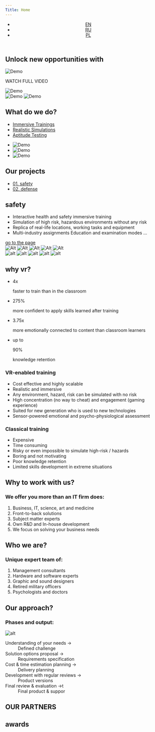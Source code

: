 ```yaml
---
Title: Home
---
```

<div class="firstScreen">
    <header class="topMenu a1440">
        <div class="mainLinks">
            <a class="logoA" href="/">
            </a>
            <ul class="languageSet">
                <li class="language"><a class="languageText HeliosExtC active" href="/en/">EN</a></li>
                <li class="language"><a class="languageText HeliosExtC" href="/ru/">RU</a></li>
                <li class="language"><a class="languageText HeliosExtC" href="#">PL</a></li>
            </ul>
        </div>
        <a href="#Screen2" title="Demo" class="navy"></a>
    </header>
    <section class="mainTitle">
        <div class="frame">
            <h2 class="opportunity colorW Ag24">Unlock new opportunities with</h2>
            <div class="virtual-word"></div>
            <div class="reality-word"></div>
        </div>
    </section>
    <div class="video a1440">
        <div class="playPanel">
        <div class="play">
          <img alt="Demo" src="./media/images/img/playButton.svg">
        </div>
        <p class="watch HeliosExtC">WATCH FULL VIDEO</p>
        </div>
        <img alt="Demo" class="topPoster" src="./media/images/img/topVideoPoster.png">
    </div>
<div class="a1440"><a title="title" class="moveScreen" href="#Screen2"></a></div>
<div class="VR">
    <img alt="Demo" src="./media/images/img/V.svg">
    <img alt="Demo" src="./media/images/img/R.svg">
</div>
</div>
<section id="Screen2" class="do a1440">
<div class="doInfo">
<div class="doInfoH2">
<h2 class="whatDo upperText Ag48 colorW">What do we do?</h2>
</div>
<ul class="doLinks">
<li class="doli"><a title="title" href="#whatDid1" class="Ag18 doA doLinksActive">Immersive Trainings</a></li>
<li class="doli"><a title="title"  href="#whatDid2" class="colorGrey doA Ag18">Realistic Simulations</a></li>
<li class="doli"><a title="title"  href="#whatDid3" class="colorGrey doA Ag18">Aptitude Testing</a></li>
</ul>
</div>
<div class="doImages">
<ul class="whatDid">
<li class="whatDidWe" id="whatDid1"><img class="w100percents" alt="Demo" src="./media/images/img/WhatDoWeDo1.png"></li>
<li class="whatDidWe" id="whatDid2"><img class="w100percents" alt="Demo" src="./media/images/img/WhatDoWeDo2.png"></li>
<li class="whatDidWe" id="whatDid3"><img class="w100percents" alt="Demo" src="./media/images/img/WhatDoWeDo3.png"></li>
</ul>
</div>
</section>
<section class="screen3 a1440">
<div class="doInfoH2">
<h2 class="whatDo upperText Ag48 colorW">Our projects</h2>
</div>
<ul class="doLinks doLinks-project">
<li class="doli doli-projects"><a title="title" href="#whatDid1" class="Ag24 doA doA-project doLinksActive">01. safety</a></li>
<li class="doli doli-projects"><a title="title" href="#whatDid2" class="colorGrey doA doA-project Ag24">02. defense</a></li>
</ul>
<div class="outSlide">
<div class="inSlide">
<div class="inSlideText">
<h2 class="outSlideH2 colorW Ag36 lineHeight44 upperText">safety</h2>
<ul class="outSlideUl">
<li class="outSlideLi blueLine colorW Ag18 lineHeight40">Interactive health and safety immersive training </li>
<li class="outSlideLi blueLine colorW Ag18 lineHeight40">Simulation of high risk, hazardous environments without any risk </li>
<li class="outSlideLi blueLine colorW Ag18 lineHeight40">Replica of real-life locations, working tasks and equipment </li>
<li class="outSlideLi blueLine colorW Ag18 lineHeight40">Multi-industry assignments Education and examination modes ...</li>
</ul>
<a title="title" href="/" class="GoTo colorW Ag14 lineHeight30 upperText">go to the page</a>
</div>
<div class="outSlideSet">
<img class="outSlideBigImg outSlideBigImgAct" alt="Alt" src="./media/images/img/inSlideImgBig1.png">
<img class="outSlideBigImg" alt="Alt" src="./media/images/img/inSlideImgBig2.png">
<img class="outSlideBigImg" alt="Alt" src="./media/images/img/inSlideImgBig3.png">
<img class="outSlideBigImg" alt="Alt" src="./media/images/img/inSlideImgBig4.png">
<img class="outSlideBigImg" alt="Alt" src="./media/images/img/inSlideImgBig5.png">
<div class="outSlideImages">
<img alt="alt" class="outSlideImg" src="./media/images/img/inSlideImg1.png">
<img alt="alt" class="outSlideImg" src="./media/images/img/inSlideImg2.png">
<img alt="alt" class="outSlideImg" src="./media/images/img/inSlideImg3.png">
<img alt="alt" class="outSlideImg" src="./media/images/img/inSlideImg4.png">
<img alt="alt" class="outSlideImg" src="./media/images/img/inSlideImg5.png">
</div>
</div>
</div>
</div>
</section>
<section id="S4" class="a1440 WhyVR">
<h2 class="whatDo upperText Ag48 colorW">why vr?</h2>
<ul class="digits">
<li class="digitsLi digits1">
<p class="digitsDigit Ag72 colorViolet">4x</p>
<p class="digitsText mw235 Ag18 lineHeight24 colorW digitsText1">faster to train than in the classroom</p>
</li>
<li class="digitsLi digits2">
<p class="digitsDigit Ag72 colorViolet">275%</p>
<p class="digitsText mw235 Ag18 lineHeight24 colorW digitsText2">more confident to apply skills learned after training</p>
</li>
<li class="digitsLi digits3">
<p class="digitsDigit Ag72 colorViolet">3.75x</p>
<p class="digitsText mw235 Ag18 lineHeight24 colorW digitsText3">more emotionally connected to content than classroom learners</p>
</li>
<li class="digitsLi digits4 digitsLiUp">
<p class="digitsText mw235 Ag14 colorW digitsUp">up to</p>
<p class="digitsDigit Ag72 colorViolet">90%</p>
<p class="digitsText mw235 Ag18 lineHeight24 colorW digitsText">knowledge retention</p>
</li>
</ul>
<div class="Compare">
<div class="good">
<h3 class="goodH3 Ag24 colorW upperText">VR-enabled training</h3>
<ul class="goodUl">
<li class="Ag18 lineHeight30 goodLi colorW">Cost effective and highly scalable</li>
<li class="Ag18 lineHeight30 goodLi colorW">Realistic and immersive</li>
<li class="Ag18 lineHeight30 goodLi colorW">Any environment, hazard, risk can be simulated with no risk</li>
<li class="Ag18 lineHeight30 goodLi colorW">High concentration (no way to cheat) and engagement (gaming experience)</li>
<li class="Ag18 lineHeight30 goodLi colorW">Suited for new generation who is used to new technologies</li>
<li class="Ag18 lineHeight30 goodLi colorW">Sensor-powered emotional and psycho-physiological assessment</li>
</ul>
</div>
<div class="bad">
<h3 class="goodH3 Ag24 colorGrey7 upperText">Classical training</h3>
<ul class="badUl">
<li class="Ag18 lineHeight30 badLi colorGrey7">Expensive</li>
<li class="Ag18 lineHeight30 badLi colorGrey7">Time consuming</li>
<li class="Ag18 lineHeight30 badLi colorGrey7">Risky or even impossible to simulate high-risk / hazards</li>
<li class="Ag18 lineHeight30 badLi colorGrey7">Boring and not motivating</li>
<li class="Ag18 lineHeight30 badLi colorGrey7">Poor knowledge retention</li>
<li class="Ag18 lineHeight30 badLi colorGrey7">Limited skills development in extreme situations</li>
</ul>
</div>
</div>
</section>
<section id="S5" class="a1440 WhoWe">
<div class="leftInfo">
<h2 class="whatDo upperText Ag48 colorW">Why to work with us?</h2>
<h3 class="colorW Ag24 upperText WhoWeH3">We offer you more than an IT firm does:</h3>
<ol class="WhoWeOl WhoWeOlLeft">
<li class="Ag18 lineHeight40 blueLine WhoWeText blueLine colorW">Business, IT, science, art and medicine</li>
<li class="Ag18 lineHeight40 blueLine WhoWeText blueLine colorW">Front-to-back solutions</li>
<li class="Ag18 lineHeight40 blueLine WhoWeText blueLine colorW">Subject matter experts</li>
<li class="Ag18 lineHeight40 blueLine WhoWeText blueLine colorW">Own R&D and In-house development</li>
<li class="Ag18 lineHeight40 blueLine WhoWeText blueLine colorW">We focus on solving your business needs</li>
</ol>
</div>
<div class="rightInfo">
<h2 class="whatDo upperText Ag48 colorW WhoWeH2Right">Who we are?</h2>
<h3 class="colorW Ag24 upperText WhoWeH3 WhoWeH3Right">Unique expert team of:</h3>
<ol class="WhoWeOl WhoWeOlRight">
<li class="Ag18 lineHeight40 blueLine WhoWeText blueLine colorW">Management consultants</li>
<li class="Ag18 lineHeight40 blueLine WhoWeText blueLine colorW">Hardware and software experts</li>
<li class="Ag18 lineHeight40 blueLine WhoWeText blueLine colorW">Graphic and sound designers</li>
<li class="Ag18 lineHeight40 blueLine WhoWeText blueLine colorW">Retired military officers</li>
<li class="Ag18 lineHeight40 blueLine WhoWeText blueLine colorW">Psychologists and doctors</li>
</ol>
</div>
</section>
<section id="S6" class="a1440 approach">
<h2 class="whatDo upperText Ag48 colorW">Our approach?</h2>
<h3 class="colorW Ag24 upperText WhoWeH3 WhoWeH3Right">Phases and output:</h3>
<img alt="alt" class="outSlideImg" src="./media/images/img/PhasesAndOutput.png">
<dl>
<dt>Understanding of your needs → </dt>
<dd>Defined challenge</dd>
<dt>Solution options proposal → </dt>
<dd>Requirements specification </dd>
<dt>Cost & time estimation planning → </dt>
<dd>Delivery planning</dd>
<dt>Development with regular reviews → </dt>
<dd>Product versions </dd>
<dt>Final review & evaluation →t</dt>
<dd>Final product & suppor</dd>
</dl>
<div>
<h2 class="whatDo upperText Ag48 colorW">OUR PARTNERS</h2>
<h2 class="whatDo upperText Ag48 colorW">awards</h2>
</div>
</section>
